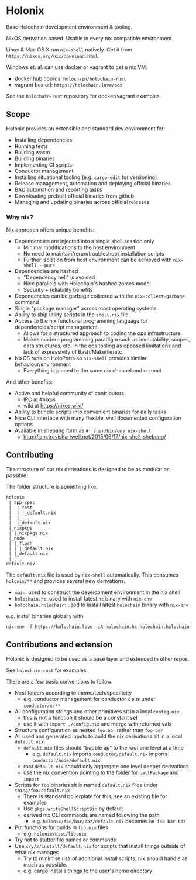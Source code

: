 # Holonix

Base Holochain development environment & tooling.

NixOS derivation based.
Usable in every nix compatible environment.

Linux & Mac OS X run `nix-shell` natively.
Get it from `https://nixos.org/nix/download.html`.

Windows et. al. can use docker or vagrant to get a nix VM.

- docker hub coords: `holochain/holochain-rust`
- vagrant box url: `https://holochain.love/box`

See the `holochain-rust` repository for docker/vagrant examples.

## Scope

Holonix provides an extensible and standard dev environment for:

- Installing dependencies
- Running tests
- Building wasm
- Building binaries
- Implementing CI scripts
- Conductor management
- Installing situational tooling (e.g. `cargo-edit` for versioning)
- Release management, automation and deploying official binaries
- BAU automation and reporting tasks
- Downloading prebuilt official binaries from github
- Managing and updating binaries across official releases

### Why nix?

Nix approach offers unique benefits:

- Dependencies are injected into a single shell session only
  - Minimal modifications to the host environment
  - No need to maintain/rerun/troubleshoot installation scripts
  - Further isolation from host environment can be achieved with `nix-shell --pure`
- Dependencies are hashed
  - "Dependency hell" is avoided
  - Nice parallels with Holochain's hashed zomes model
  - Security + reliability benefits
- Dependencies can be garbage collected with the `nix-collect-garbage` command
- Single "package manager" across most operating systems
- Ability to ship utility scripts in the `shell.nix` file
- Access to the nix functional programming language for dependencies/script management
  - Allows for a structured approach to coding the ops infrastructure
  - Makes modern programming paradigm such as immutability, scopes, data structures, etc. in the ops tooling as opposed limitations and lack of expressivity of Bash/Makefile/etc.
- NixOS runs on HoloPorts so `nix-shell` provides similar behaviour/environment
  - Everything is pinned to the same nix channel and commit

And other benefits:

- Active and helpful community of contributors
  - IRC at #nixos
  - wiki at https://nixos.wiki/
- Ability to bundle scripts into convenient binaries for daily tasks
- Nice CLI interface with many flexible, well documented configuration options
- Available in shebang form as `#! /usr/bin/env nix-shell`
  - http://iam.travishartwell.net/2015/06/17/nix-shell-shebang/

## Contributing

The structure of our nix derivations is designed to be as modular as possible.

The folder structure is something like:

```
holonix
 |_app-spec
 |  |_test
 |  | |_default.nix
 |  |_...
 |  |_default.nix
 |_nixpkgs
 | |_nixpkgs.nix
 |_node
 | |_flush
 | | |_default.nix
 | |_default.nix
 |_...
default.nix
```

The `default.nix` file is used by `nix-shell` automatically.
This consumes `holonix/**` and provides several new derivations.

- `main`: used to construct the development environment in the nix shell
- `holochain.hc`: used to install latest `hc` binary with `nix-env`
- `holochain.holochain`: used to install latest `holochain` binary with `nix-env`

e.g. install binaries globally with:

```shell
nix-env -f https://holochain.love -iA holochain.hc holochain.holochain
```

## Contributions and extension

Holonix is designed to be used as a base layer and extended in other repos.

See `holochain-rust` for examples.

There are a few basic conventions to follow:

- Nest folders according to theme/tech/specificity
  - e.g. conductor management for conductor `x` sits under `conductor/x/**`
- All configuration strings and other primitives sit in a local `config.nix`
  - this is not a function it should be a constant set
  - use it with `import ./config.nix` and merge with returned vals
- Structure configuration as nested `foo.bar` rather than `foo-bar`
- All used and generated inputs to build the nix derivations sit in a local `default.nix`
  - `default.nix` files should "bubble up" to the root one level at a time
    - e.g. `default.nix` imports `conductor/default.nix` imports `conductor/node/default.nix`
  - root `default.nix` should only aggregate one level deeper derivations
  - use the nix convention pointing to the folder for `callPackage` and `import`
- Scripts for `foo` binaries sit in named `default.nix` files under `thing/foo/default.nix`
  - There is standard boilerplate for this, see an existing file for examples
  - Use `pkgs.writeShellScriptBin` by default
  - derived nix CLI commands are named following the path
    - e.g. `holonix/foo/bar/baz/default.nix` becomes `hn-foo-bar-baz`
- Put functions for builds in `lib.nix` files
  - e.g. `holonix/dist/lib.nix`
- Try not to stutter file names or commands
- Use `x/y/z/install/default.nix` for scripts that install things outside of what nix manages
  - Try to minimise use of additional install scripts, nix should handle as
    much as possible.
  - e.g. cargo installs things to the user's home directory

